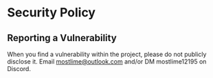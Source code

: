 # Security Policy

## Reporting a Vulnerability

When you find a vulnerability within the project, please do not publicly disclose it. Email mostlime@outlook.com and/or DM mostlime12195 on Discord.
